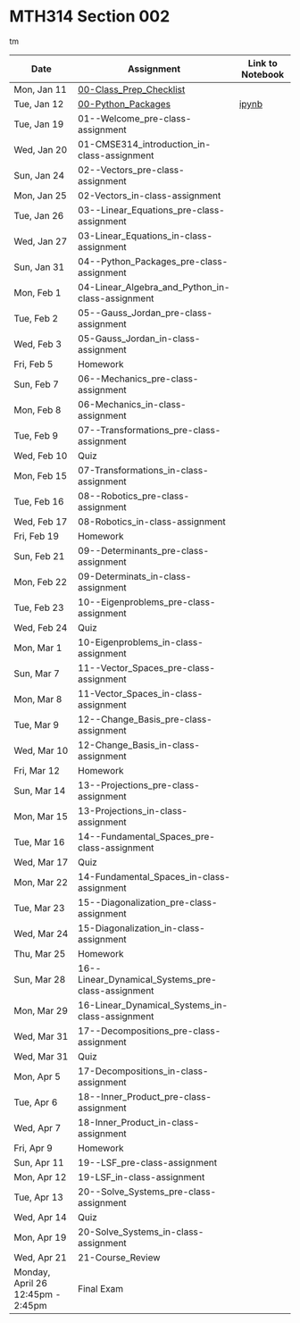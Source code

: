 # MTH314 Section 002 

 tm

| Date | Assignment | Link to Notebook |
|------|------------|------------------|
| Mon, Jan 11 | [00-Class_Prep_Checklist](00-Class_Prep_Checklist.html) |      |
| Tue, Jan 12 | [00-Python_Packages](00-Python_Packages.html) | [ipynb](00-Python_Packages.ipynb) |
| Tue, Jan 19 | 01--Welcome_pre-class-assignment |      |
| Wed, Jan 20 | 01-CMSE314_introduction_in-class-assignment |      |
| Sun, Jan 24 | 02--Vectors_pre-class-assignment |      |
| Mon, Jan 25 | 02-Vectors_in-class-assignment |      |
| Tue, Jan 26 | 03--Linear_Equations_pre-class-assignment |      |
| Wed, Jan 27 | 03-Linear_Equations_in-class-assignment |      |
| Sun, Jan 31 | 04--Python_Packages_pre-class-assignment |      |
| Mon, Feb 1 | 04-Linear_Algebra_and_Python_in-class-assignment |      |
| Tue, Feb 2 | 05--Gauss_Jordan_pre-class-assignment |      |
| Wed, Feb 3 | 05-Gauss_Jordan_in-class-assignment |      |
| Fri, Feb 5 | Homework |      |
| Sun, Feb 7 | 06--Mechanics_pre-class-assignment |      |
| Mon, Feb 8 | 06-Mechanics_in-class-assignment |      |
| Tue, Feb 9 | 07--Transformations_pre-class-assignment |      |
| Wed, Feb 10 | Quiz |      |
| Mon, Feb 15 | 07-Transformations_in-class-assignment |      |
| Tue, Feb 16 | 08--Robotics_pre-class-assignment |      |
| Wed, Feb 17 | 08-Robotics_in-class-assignment |      |
| Fri, Feb 19 | Homework |      |
| Sun, Feb 21 | 09--Determinants_pre-class-assignment |      |
| Mon, Feb 22 | 09-Determinats_in-class-assignment |      |
| Tue, Feb 23 | 10--Eigenproblems_pre-class-assignment |      |
| Wed, Feb 24 | Quiz |      |
| Mon, Mar 1 | 10-Eigenproblems_in-class-assignment |      |
| Sun, Mar 7 | 11--Vector_Spaces_pre-class-assignment |      |
| Mon, Mar 8 | 11-Vector_Spaces_in-class-assignment |      |
| Tue, Mar 9 | 12--Change_Basis_pre-class-assignment |      |
| Wed, Mar 10 | 12-Change_Basis_in-class-assignment |      |
| Fri, Mar 12 | Homework |      |
| Sun, Mar 14 | 13--Projections_pre-class-assignment |      |
| Mon, Mar 15 | 13-Projections_in-class-assignment |      |
| Tue, Mar 16 | 14--Fundamental_Spaces_pre-class-assignment |      |
| Wed, Mar 17 | Quiz |      |
| Mon, Mar 22 | 14-Fundamental_Spaces_in-class-assignment |      |
| Tue, Mar 23 | 15--Diagonalization_pre-class-assignment |      |
| Wed, Mar 24 | 15-Diagonalization_in-class-assignment |      |
| Thu, Mar 25 | Homework |      |
| Sun, Mar 28 | 16--Linear_Dynamical_Systems_pre-class-assignment |      |
| Mon, Mar 29 | 16-Linear_Dynamical_Systems_in-class-assignment |      |
| Wed, Mar 31 | 17--Decompositions_pre-class-assignment |      |
| Wed, Mar 31 | Quiz |      |
| Mon, Apr 5 | 17-Decompositions_in-class-assignment |      |
| Tue, Apr 6 | 18--Inner_Product_pre-class-assignment |      |
| Wed, Apr 7 | 18-Inner_Product_in-class-assignment |      |
| Fri, Apr 9 | Homework |      |
| Sun, Apr 11 | 19--LSF_pre-class-assignment |      |
| Mon, Apr 12 | 19-LSF_in-class-assignment |      |
| Tue, Apr 13 | 20--Solve_Systems_pre-class-assignment |      |
| Wed, Apr 14 | Quiz |      |
| Mon, Apr 19 | 20-Solve_Systems_in-class-assignment |      |
| Wed, Apr 21 | 21-Course_Review |      |
| Monday, April 26 12:45pm - 2:45pm  | Final Exam |      |
